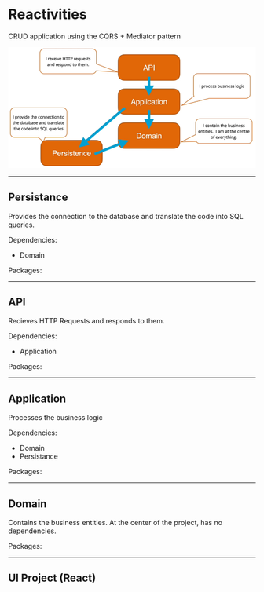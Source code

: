 # Reactivities

CRUD application using the CQRS + Mediator pattern

![alt text](./docs/ProjectArchetecture.png)

***

## Persistance

Provides the connection to the database and translate the code into SQL queries.

Dependencies:

- Domain

Packages:

***

## API

Recieves HTTP Requests and responds to them.

Dependencies:

- Application

Packages:

***

## Application

Processes the business logic

Dependencies:

- Domain
- Persistance

Packages:

***

## Domain

Contains the business entities. At the center of the project, has no dependencies.

Packages:

***

## UI Project (React)

